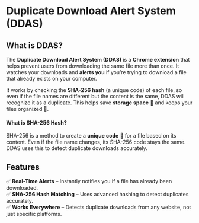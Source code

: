 # Duplicate Download Alert System (DDAS)  

## What is DDAS?  
The **Duplicate Download Alert System (DDAS)** is a **Chrome extension** that helps prevent users from downloading the same file more than once. It watches your downloads and **alerts you** if you’re trying to download a file that already exists on your computer.  

It works by checking the **SHA-256 hash** (a unique code) of each file, so even if the file names are different but the content is the same, DDAS will recognize it as a duplicate. This helps save **storage space** 💾 and keeps your files organized 📂.  


#### What is SHA-256 Hash?  
SHA-256 is a method to create a **unique code** 🔑 for a file based on its content. Even if the file name changes, its SHA-256 code stays the same. DDAS uses this to detect duplicate downloads accurately.


## Features  

✅ **Real-Time Alerts** – Instantly notifies you if a file has already been downloaded.  
✅ **SHA-256 Hash Matching** – Uses advanced hashing to detect duplicates accurately.  
✅ **Works Everywhere** – Detects duplicate downloads from any website, not just specific platforms.  
